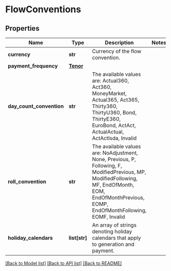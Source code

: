 # FlowConventions

## Properties
Name | Type | Description | Notes
------------ | ------------- | ------------- | -------------
**currency** | **str** | Currency of the flow convention. | 
**payment_frequency** | [**Tenor**](Tenor.md) |  | 
**day_count_convention** | **str** | The available values are: Actual360, Act360, MoneyMarket, Actual365, Act365, Thirty360, ThirtyU360, Bond, ThirtyE360, EuroBond, ActAct, ActualActual, ActActIsda, Invalid | 
**roll_convention** | **str** | The available values are: NoAdjustment, None, Previous, P, Following, F, ModifiedPrevious, MP, ModifiedFollowing, MF, EndOfMonth, EOM, EndOfMonthPrevious, EOMP, EndOfMonthFollowing, EOMF, Invalid | 
**holiday_calendars** | **list[str]** | An array of strings denoting holiday calendars that apply to generation and payment. | 

[[Back to Model list]](../README.md#documentation-for-models) [[Back to API list]](../README.md#documentation-for-api-endpoints) [[Back to README]](../README.md)



